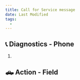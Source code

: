 ```yaml
---
title: Call for Service message
date: Last Modified 
tags:
  -  
---
```

## 📞 Diagnostics - Phone

1.

## 🛻 Action - Field

